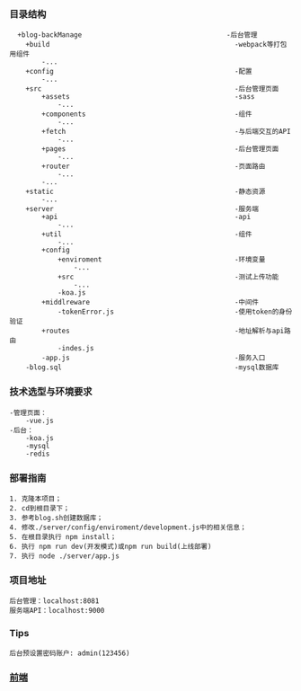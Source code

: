 ### 目录结构
      +blog-backManage                                    -后台管理
        +build                                              -webpack等打包用组件
            -...
        +config                                             -配置
            -...
        +src                                                -后台管理页面
            +assets                                         -sass
                -...
            +components                                     -组件
                -...
            +fetch                                          -与后端交互的API
                -...
            +pages                                          -后台管理页面
                -...
            +router                                         -页面路由
                -...
            -...
        +static                                             -静态资源
            -...
        +server                                             -服务端
            +api                                            -api
                -...
            +util                                           -组件
                -...
            +config
                +enviroment                                 -环境变量
                    -...
                +src                                        -测试上传功能
                    -...
                -koa.js
            +middlreware                                    -中间件
                -tokenError.js                              -使用token的身份验证
            +routes                                         -地址解析与api路由
                -indes.js
            -app.js                                         -服务入口
        -blog.sql                                           -mysql数据库
        
### 技术选型与环境要求
    -管理页面：
 	    -vue.js
    -后台：
 	    -koa.js
 	    -mysql
 	    -redis
### 部署指南
    1. 克隆本项目；
    2. cd到根目录下；
    3. 参考blog.sh创建数据库；
    4. 修改./server/config/enviroment/development.js中的相关信息；
    5. 在根目录执行 npm install；
    6. 执行 npm run dev(开发模式)或npm run build(上线部署)
    7. 执行 node ./server/app.js

### 项目地址
    后台管理：localhost:8081
    服务端API：localhost:9000
 
### Tips
    后台预设置密码账户: admin(123456)
    
### [前端](https://git.chaoswang.cn/ChaosWong/personal-profile-vue)